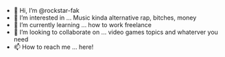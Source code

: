 - 👋 Hi, I’m @rockstar-fak
- 👀 I’m interested in ... Music kinda alternative rap, bitches, money
- 🌱 I’m currently learning ... how to work freelance
- 💞️ I’m looking to collaborate on ... video games topics and whaterver you need
- 📫 How to reach me ... here!

<!---
rockstar-fak/rockstar-fak is a ✨ special ✨ repository because its `README.md` (this file) appears on your GitHub profile.
You can click the Preview link to take a look at your changes.
--->
